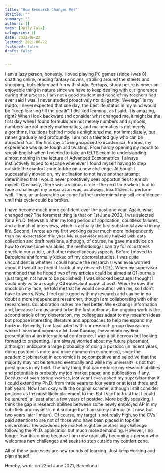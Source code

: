 ```yaml
---
title: "How Research Changes Me?"
sbtitle: ""
summary: ""
authors: []
tags: [Daily Talk]
categories: []
date: 2021-06-22
lastmod: 2021-06-22
featured: false
draft: false


---
```

I am a lazy person, honestly. I loved playing PC games (since I was 8), chatting online, reading fantasy novels, strolling around the streets and shopping, but seldom had fun with study. Perhaps, study per se is never an enjoyable thing in nature since we have to keep dealing with our ignorance during that process. I am not a good student and none of my teachers had ever said I was. I never studied proactively nor diligently. “Average” is my motto. I never expected that one day, the best life status in my mind would be “keep learning till the death”. I disliked learning, as I said. It is amazing, right? When I look backward and consider what changed me, it might be the first day when I found formulas are not merely numbers and symbols, numbers are not merely mathematics, and mathematics is not merely algorithms. Intuitions behind models enlightened me, not immediately, but rather gradually and profoundly. I am not a talented guy who can be steadfast from the first day of being exposed to academics. Instead, my experience was quite tough and twisting. From hardly opening my mouth to speak English when I needed to take an IELTS exam to understanding almost nothing in the lecture of Advanced Econometrics, I always instinctively hoped to escape whenever I found myself having to step outside the comfort zone to take on a new challenge. Although I successfully moved on, my inclination to not have another attempt determined that I would never proactively seek opportunities to enrich myself. Obviously, there was a vicious circle – the next time when I had to face a challenge, my preparation was, as always, insufficient to perform well. Then, an unfavorable outcome further undermined my self-confidence until this cycle could be broken.

I have become much more confident over the past one year. Again, what changed me? The foremost thing is that on 1st June 2020, I was selected for a Ph.D. fellowship after my long period of application, countless failures, and a bunch of interviews, which is actually the first substantial award in my life. Second, I wrote up my first working paper much more independently than my expectation this year. My supervisor mainly helped with data collection and draft revisions, although, of course, he gave me advice on how to revise some variables, the methodology I can try for robustness check in our article, and other miscellaneous aspects. Before I moved to Barcelona and formally kicked off my doctoral studies, I was quite unconfident in whether I could handle the research (I was even worried about if I would be fired if I suck at my research LOL). When my supervisor mentioned that he hoped two of my articles could be aimed at Q1 journals (just target, not have to be published), I was shocked because I thought I could only write a roughly Q3 equivalent paper at best. When he saw the shock on my face, he told me that he would co-author with me, so I don’t have to worry. Now, I feel quite good with my research and can be in no doubt a more independent researcher, though I am collaborating with other researchers. Collaboration makes me feel better. We exchange information and, because I am assumed to be the first author as the ongoing work is the second article of my dissertation, my colleagues adapt to my research ideas but propose interesting literature and approaches to help me expand my horizon. Recently, I am fascinated with our research group discussions where I learn and express a lot. Last Sunday, I have made my first presentation at an international conference. I was a bit nervous but looking forward to presenting. I am always worried about my future placement, although I anticipate a large probability of doing a postdoc (in recent years, doing postdoc is more and more common in economics), since the academic job market in economics is so competitive and selective that the majority may not be tenured eventually and while my university is not that prestigious in my field. The only thing that can endorse my research abilities and potentials is probably my job market paper, and publications if any. Because of such strong worries, last year I even asked my supervisor that if I could extend my Ph.D. from three years to four years or at least three and half years. Now I am okay with the original scheme, although I still consider postdoc as the most likely placement to me. But I start to trust that I could be tenured, at least after a few years of postdoc. More boldly speaking, I think the gap in research abilities between some newly employed AP in my sub-field and myself is not so large that I am surely inferior (not now, but two years later I mean). Of course, my target is not really high, so the CVs I paid attention to are not of those who have been placed in top-tier universities. The academic job market might be another big challenge following the Ph.D. application but much more demanding. However, I no longer fear its coming because I am now gradually becoming a person who welcomes new challenges and seeks to step outside my comfort zone. 

All of these processes are new rounds of learning. Just keep working and plan ahead!

Hereby, wrote on 22nd June 2021, Barcelona.
